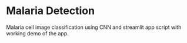 # Malaria Detection
Malaria cell image classification using CNN and streamlit app script with working demo of the app.
